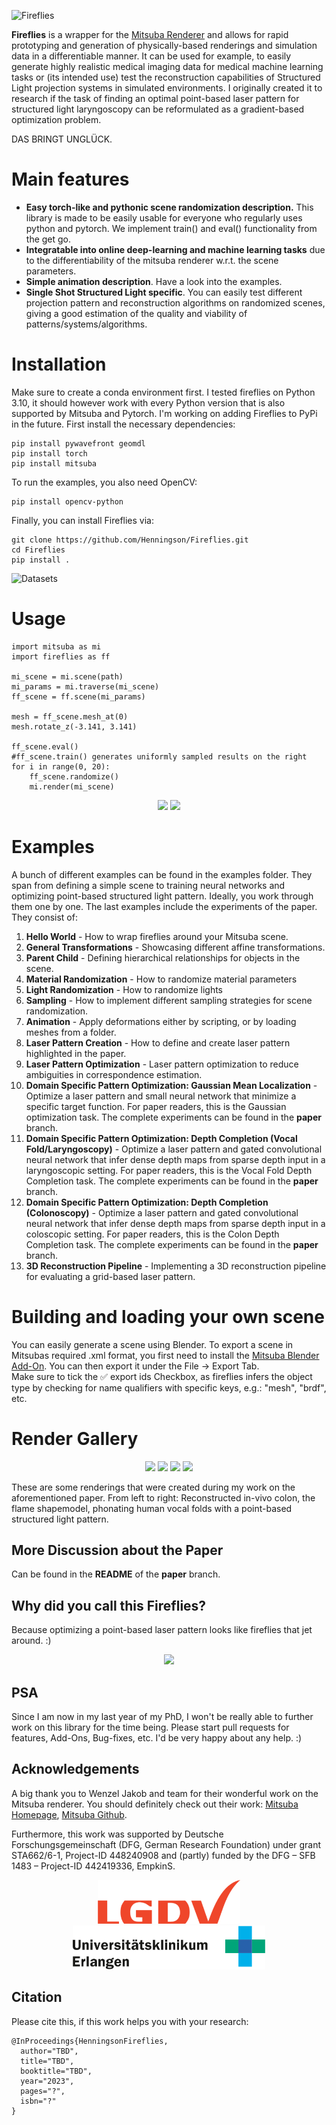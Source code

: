 ![Fireflies](https://github.com/Henningson/Fireflies/assets/27073509/36254690-b42a-4604-849f-ebfa4ffa69c6)

**Fireflies** is a wrapper for the <a href="https://mitsuba.readthedocs.io/en/latest/">Mitsuba Renderer</a> and allows for rapid prototyping and generation of physically-based renderings and simulation data in a differentiable manner.
It can be used for example, to easily generate highly realistic medical imaging data for medical machine learning tasks or (its intended use) test the reconstruction capabilities of Structured Light projection systems in simulated environments.
I originally created it to research if the task of finding an optimal point-based laser pattern for structured light laryngoscopy can be reformulated as a gradient-based optimization problem. 

DAS BRINGT UNGLÜCK.

# Main features
- **Easy torch-like and pythonic scene randomization description.** This library is made to be easily usable for everyone who regularly uses python and pytorch. We implement train() and eval() functionality from the get go.
- **Integratable into online deep-learning and machine learning tasks** due to the differentiability of the mitsuba renderer w.r.t. the scene parameters.
- **Simple animation description**. Have a look into the examples.
- **Single Shot Structured Light specific**. You can easily test different projection pattern and reconstruction algorithms on randomized scenes, giving a good estimation of the quality and viability of patterns/systems/algorithms.

# Installation
Make sure to create a conda environment first.
I tested fireflies on Python 3.10, it should however work with every Python version that is also supported by Mitsuba and Pytorch.
I'm working on adding Fireflies to PyPi in the future.
First install the necessary dependencies:
```
pip install pywavefront geomdl
pip install torch
pip install mitsuba
```
To run the examples, you also need OpenCV:
```
pip install opencv-python
```
Finally, you can install Fireflies via:
```
git clone https://github.com/Henningson/Fireflies.git
cd Fireflies
pip install .
```

![Datasets](https://github.com/Henningson/Fireflies/assets/27073509/9c617876-356a-420d-8632-cf4c286d6778)
# Usage
```
import mitsuba as mi
import fireflies as ff

mi_scene = mi.scene(path)
mi_params = mi.traverse(mi_scene)
ff_scene = ff.scene(mi_params)

mesh = ff_scene.mesh_at(0)
mesh.rotate_z(-3.141, 3.141)

ff_scene.eval()
#ff_scene.train() generates uniformly sampled results on the right
for i in range(0, 20):
    ff_scene.randomize()
    mi.render(mi_scene)
```

<p align="center">
<img src="https://github.com/Henningson/Fireflies/assets/27073509/78e1af22-d526-4130-adc6-d3b30c2cc4d9"/>
<img src="https://github.com/Henningson/Fireflies/assets/27073509/882f30b8-8254-493a-9c81-2be702c83326"/>
</p>

# Examples
A bunch of different examples can be found in the examples folder.
They span from defining a simple scene to training neural networks and optimizing point-based structured light pattern.
Ideally, you work through them one by one. The last examples include the experiments of the paper. They consist of:

1. **Hello World** - How to wrap fireflies around your Mitsuba scene.
2. **General Transformations** - Showcasing different affine transformations.
3. **Parent Child** - Defining hierarchical relationships for objects in the scene.
4. **Material Randomization** - How to randomize material parameters
5. **Light Randomization** - How to randomize lights
6. **Sampling** - How to implement different sampling strategies for scene randomization.
7. **Animation** - Apply deformations either by scripting, or by loading meshes from a folder.
8. **Laser Pattern Creation** - How to define and create laser pattern highlighted in the paper. 
9. **Laser Pattern Optimization** - Laser pattern optimization to reduce ambiguities in correspondence estimation.
10. **Domain Specific Pattern Optimization: Gaussian Mean Localization** - Optimize a laser pattern and small neural network that minimize a specific target function. For paper readers, this is the Gaussian optimization task. The complete experiments can be found in the **paper** branch.
11. **Domain Specific Pattern Optimization: Depth Completion (Vocal Fold/Laryngoscopy)** - Optimize a laser pattern and gated convolutional neural network that infer dense depth maps from sparse depth input in a laryngoscopic setting. For paper readers, this is the Vocal Fold Depth Completion task. The complete experiments can be found in the **paper** branch.
12. **Domain Specific Pattern Optimization: Depth Completion (Colonoscopy)** - Optimize a laser pattern and gated convolutional neural network that infer dense depth maps from sparse depth input in a coloscopic setting. For paper readers, this is the Colon Depth Completion task. The complete experiments can be found in the **paper** branch.
13. **3D Reconstruction Pipeline** - Implementing a 3D reconstruction pipeline for evaluating a grid-based laser pattern.

# Building and loading your own scene
You can easily generate a scene using Blender.
To export a scene in Mitsubas required .xml format, you first need to install the <a href="https://github.com/mitsuba-renderer/mitsuba-blender">Mitsuba Blender Add-On</a>.
You can then export it under the File -> Export Tab.  
Make sure to tick the ✅ export ids Checkbox, as fireflies infers the object type by checking for name qualifiers with specific keys, e.g.: "mesh", "brdf", etc.

# Render Gallery
<p align="center">
<img src="https://github.com/Henningson/Fireflies/assets/27073509/dce49ad1-1d22-45b3-a544-2e1fbcd7b30c" height="150"/>
<img src="https://github.com/Henningson/Fireflies/assets/27073509/f92fad5f-0913-40c8-947f-fa260f19c26e" height="150"/>
<img src="https://github.com/Henningson/Fireflies/assets/27073509/429aa015-9987-4559-8776-b819f32ff81a" height="150"/>
<img src="https://github.com/Henningson/Fireflies/assets/27073509/68922274-344b-42f0-81f5-b65693e11006" height="150"/>
</p>
These are some renderings that were created during my work on the aforementioned paper.
From left to right: Reconstructed in-vivo colon, the flame shapemodel, phonating human vocal folds with a point-based structured light pattern.

## More Discussion about the Paper
Can be found in the **README** of the **paper** branch.

## Why did you call this Fireflies?
Because optimizing a point-based laser pattern looks like fireflies that jet around. :)  
<p align="center">
<img src="https://github.com/Henningson/Fireflies/assets/27073509/220217db-2a47-4eb2-869f-e39789922a70"/>
</p>


## PSA
Since I am now in my last year of my PhD, I won't be really able to further work on this library for the time being.
Please start pull requests for features, Add-Ons, Bug-fixes, etc. I'd be very happy about any help. :)

## Acknowledgements
A big thank you to Wenzel Jakob and team for their wonderful work on the Mitsuba renderer.
You should definitely check out their work: <a href="https://www.mitsuba-renderer.org/">Mitsuba Homepage</a>, <a href="https://github.com/mitsuba-renderer/mitsuba3">Mitsuba Github</a>.

Furthermore, this work was supported by Deutsche Forschungsgemeinschaft (DFG, German Research Foundation) under grant STA662/6-1, Project-ID 448240908 and (partly) funded by the DFG – SFB 1483 – Project-ID 442419336, EmpkinS.


<p align="center">
<img src="https://github.com/Henningson/Vocal3D/blob/main/images/lgdv_small.png?raw=true" height="70"/> 
<img src="https://raw.githubusercontent.com/Henningson/Vocal3D/ac622e36b8a8e7b57a7594f1d12a4f34c81450f4/images/Uniklinikum-Erlangen.svg" height="70"/>
</p>

## Citation
Please cite this, if this work helps you with your research:
```
@InProceedings{HenningsonFireflies,
  author="TBD",
  title="TBD",
  booktitle="TBD",
  year="2023",
  pages="?",
  isbn="?"
}
```
